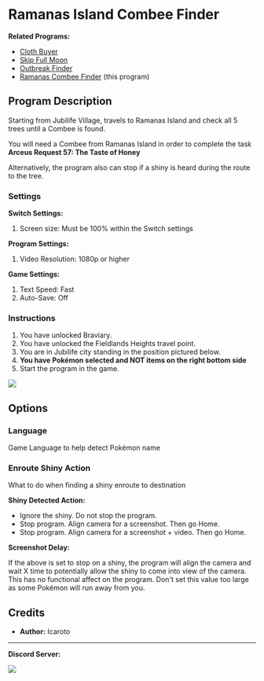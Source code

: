 # Ramanas Island Combee Finder

**Related Programs:**

- [Cloth Buyer](ClothingBuyer.md)
- [Skip Full Moon](SkipToFullMoon.md)
- [Outbreak Finder](OutbreakFinder.md.md)
- [Ramanas Combee Finder](RamanasCombeeFinder.md) (this program)

## Program Description

Starting from Jubilife Village, travels to Ramanas Island and check all 5 trees until a Combee is found. 

You will need a Combee from Ramanas Island in order to complete the task **Arceus Request 57: The Taste of Honey**

Alternatively, the program also can stop if a shiny is heard during the route to the tree.

### Settings

**Switch Settings:**

1. Screen size: Must be 100% within the Switch settings

**Program Settings:**

1. Video Resolution: 1080p or higher

**Game Settings:**

1. Text Speed: Fast
2. Auto-Save: Off


### Instructions

1. You have unlocked Braviary.
2. You have unlocked the Fieldlands Heights travel point.
3. You are in Jubilife city standing in the position pictured below.
4. **You have Pokémon selected and NOT items on the right bottom side**
5. Start the program in the game.

<img src="../images/BurmyHunter-1.png">


## Options

### Language

Game Language to help detect Pokémon name

### Enroute Shiny Action

What to do when finding a shiny enroute to destination

**Shiny Detected Action:**

- Ignore the shiny. Do not stop the program.
- Stop program. Align camera for a screenshot. Then go Home.
- Stop program. Align camera for a screenshot + video. Then go Home.

**Screenshot Delay:**

If the above is set to stop on a shiny, the program will align the camera and wait X time to potentially allow the shiny to come into view of the camera.
This has no functional affect on the program. Don't set this value too large as some Pokémon will run away from you.



## Credits

- **Author:** Icaroto


<hr>

**Discord Server:** 

[<img src="https://canary.discordapp.com/api/guilds/695809740428673034/widget.png?style=banner2">](https://discord.gg/cQ4gWxN)
